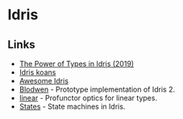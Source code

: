 # Idris

## Links

* [The Power of Types in Idris \(2019\)](https://www.azavea.com/blog/2019/03/11/the-power-of-types-in-idris/)
* [Idris koans](https://github.com/idris-hackers/idris-koans)
* [Awesome Idris](https://github.com/joaomilho/awesome-idris#readme)
* [Blodwen](https://github.com/edwinb/Blodwen) - Prototype implementation of Idris 2.
* [linear](https://github.com/vmchale/linear) - Profunctor optics for linear types.
* [States](https://github.com/edwinb/States) - State machines in Idris.


